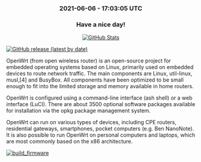

<h3 align="center"><b>2021-06-06 - 17:03:05 UTC</b></h3>
<h3 align="center">Have a nice day!</h3>
<p align="center">
  <a href="https://github.com/ShieldbladeNet">
    <img alt="GitHub Stats" src="https://github-readme-stats.vercel.app/api?username=ShieldbladeNet&hide=issues&hide_title=true&include_all_commits=true&bg_color=30,e96443,904e95&title_color=fff&text_color=fff" />
    </a>
</p>
<p align="center">

[![GitHub release (latest by date)](https://img.shields.io/github/v/release/ShieldbladeNet/Nano-Openwrt?style=for-the-badge&label=Download)](https://github.com/ShieldbladeNet/Nano-Openwrt/releases)

</p>       

OpenWrt (from open wireless router) is an open-source project for embedded operating systems based on Linux, primarily used on embedded devices to route network traffic. The main components are Linux, util-linux, musl,[4] and BusyBox. All components have been optimized to be small enough to fit into the limited storage and memory available in home routers.

OpenWrt is configured using a command-line interface (ash shell) or a web interface (LuCI). There are about 3500 optional software packages available for installation via the opkg package management system.

OpenWrt can run on various types of devices, including CPE routers, residential gateways, smartphones, pocket computers (e.g. Ben NanoNote). It is also possible to run OpenWrt on personal computers and laptops, which are most commonly based on the x86 architecture.

[![build_firmware](https://github.com/ShieldbladeNet/Nano-Openwrt/actions/workflows/build-firmware.yml/badge.svg)](https://github.com/ShieldbladeNet/Nano-Openwrt/actions/workflows/build-firmware.yml)

